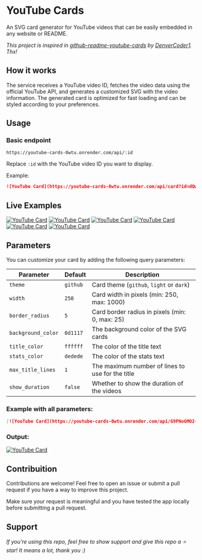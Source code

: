 # YouTube Cards

An SVG card generator for YouTube videos that can be easily embedded in any website or README.

_This project is inspired in [github-readme-youtube-cards](https://github.com/DenverCoder1/github-readme-youtube-cards) by [DenverCoder1](https://github.com/DenverCoder1). Thx!_

## How it works

The service receives a YouTube video ID, fetches the video data using the official YouTube API, and generates a customized SVG with the video information. The generated card is optimized for fast loading and can be styled according to your preferences.

## Usage

### Basic endpoint

```
https://youtube-cards-0wtu.onrender.com/api/:id
```

Replace `:id` with the YouTube video ID you want to display.

Example:

```markdown
![YouTube Card](https://youtube-cards-0wtu.onrender.com/api/card?id=dQw4w9WgXcQ)
```

## Live Examples

[![YouTube Card](https://youtube-cards-0wtu.onrender.com/api/RcBNKG2X6jU)](https://youtube.com/watch?v=RcBNKG2X6jU)
[![YouTube Card](https://youtube-cards-0wtu.onrender.com/api/3sJCXoxgbHQ)](https://youtube.com/watch?v=3sJCXoxgbHQ)
[![YouTube Card](https://youtube-cards-0wtu.onrender.com/api/UT8Z3U5gDsc)](https://youtube.com/watch?v=UT8Z3U5gDsc)
[![YouTube Card](https://youtube-cards-0wtu.onrender.com/api/v2QfOkixp4k)](https://youtube.com/watch?v=v2QfOkixp4k)
[![YouTube Card](https://youtube-cards-0wtu.onrender.com/api/gE0oBIy6rMA)](https://youtube.com/watch?v=gE0oBIy6rMA)
[![YouTube Card](https://youtube-cards-0wtu.onrender.com/api/J75GuCvhLAE)](https://youtube.com/watch?v=J75GuCvhLAE)

## Parameters

You can customize your card by adding the following query parameters:

| Parameter          | Default  | Description                                      |
| ------------------ | -------- | ------------------------------------------------ |
| `theme`            | `github` | Card theme (`github`, `light` or `dark`)         |
| `width`            | `250`    | Card width in pixels (min: 250, max: 1000)       |
| `border_radius`    | `5`      | Card border radius in pixels (min: 0, max: 25)   |
| `background_color` | `0d1117` | The background color of the SVG cards            |
| `title_color`      | `ffffff` | The color of the title text                      |
| `stats_color`      | `dedede` | The color of the stats text                      |
| `max_title_lines`  | `1`      | The maximum number of lines to use for the title |
| `show_duration`    | `false`  | Whether to show the duration of the videos       |

### Example with all parameters:

```markdown
[![YouTube Card](https://youtube-cards-0wtu.onrender.com/api/G9PNoGMO2-4?width=250&theme=github&max_title_lines=2&show_duration=false)](https://youtube.com/watch?v=G9PNoGMO2-4)
```

### Output:

[![YouTube Card](https://youtube-cards-0wtu.onrender.com/api/G9PNoGMO2-4?width=250&theme=github&max_title_lines=2&show_duration=false)](https://youtube.com/watch?v=G9PNoGMO2-4)

## Contribuition

Contributions are welcome! Feel free to open an issue or submit a pull request if you have a way to improve this project.

Make sure your request is meaningful and you have tested the app locally before submitting a pull request.

## Support

_If you're using this repo, feel free to show support and give this repo a ⭐ star! It means a lot, thank you :)_
